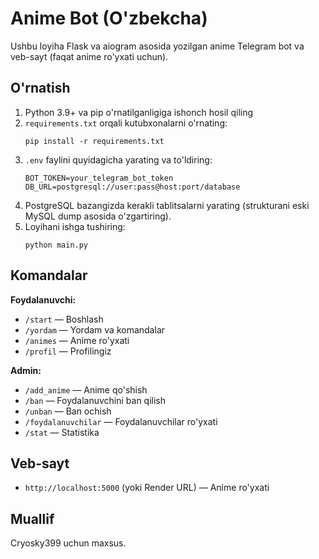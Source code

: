 # Anime Bot (O'zbekcha)

Ushbu loyiha Flask va aiogram asosida yozilgan anime Telegram bot va veb-sayt (faqat anime ro'yxati uchun).

## O'rnatish

1. Python 3.9+ va pip o'rnatilganligiga ishonch hosil qiling
2. `requirements.txt` orqali kutubxonalarni o'rnating:
    ```
    pip install -r requirements.txt
    ```
3. `.env` faylini quyidagicha yarating va to'ldiring:
    ```
    BOT_TOKEN=your_telegram_bot_token
    DB_URL=postgresql://user:pass@host:port/database
    ```
4. PostgreSQL bazangizda kerakli tablitsalarni yarating (strukturani eski MySQL dump asosida o'zgartiring).
5. Loyihani ishga tushiring:
    ```
    python main.py
    ```

## Komandalar

**Foydalanuvchi:**
- `/start` — Boshlash
- `/yordam` — Yordam va komandalar
- `/animes` — Anime ro'yxati
- `/profil` — Profilingiz

**Admin:**
- `/add_anime` — Anime qo'shish
- `/ban` — Foydalanuvchini ban qilish
- `/unban` — Ban ochish
- `/foydalanuvchilar` — Foydalanuvchilar ro'yxati
- `/stat` — Statistika

## Veb-sayt

- `http://localhost:5000` (yoki Render URL) — Anime ro'yxati

## Muallif

Cryosky399 uchun maxsus.